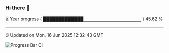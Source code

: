 ### Hi there 👋

⏳ Year progress { █████████████▁▁▁▁▁▁▁▁▁▁▁▁▁▁▁▁▁ } 45.62 %

---

⏰ Updated on Mon, 16 Jun 2025 12:32:43 GMT

![Progress Bar CI](https://github.com/liununu/liununu/workflows/Progress%20Bar%20CI/badge.svg)
